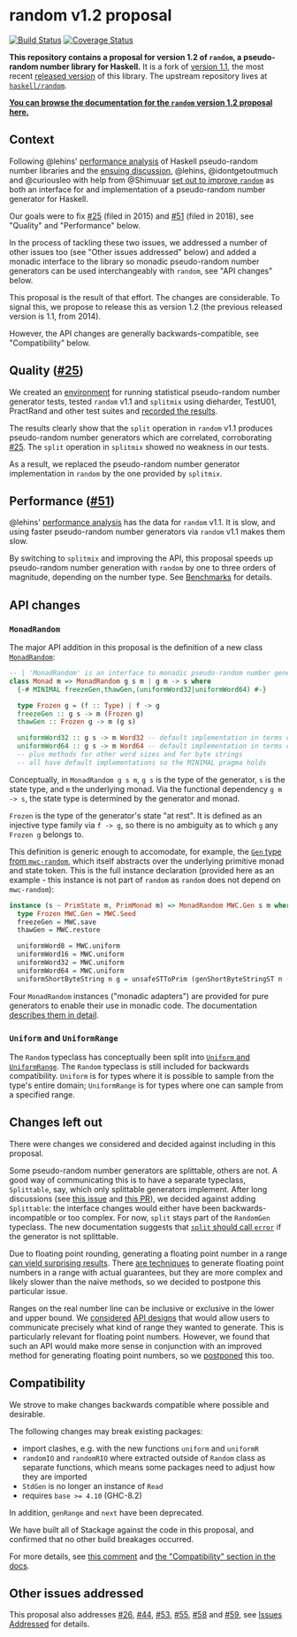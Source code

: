 # random v1.2 proposal

[![Build Status](https://secure.travis-ci.org/idontgetoutmuch/random.svg?v1.2-proposal)](http://travis-ci.org/idontgetoutmuch/random)
[![Coverage Status](https://coveralls.io/repos/github/idontgetoutmuch/random/badge.svg?branch=v1.2-proposal)](https://coveralls.io/github/idontgetoutmuch/random?branch=v1.2-proposal)

**This repository contains a proposal for version 1.2 of `random`, a
pseudo-random number library for Haskell.** It is a fork of [version
1.1][upstream-1.1], the most recent [released version][hackage] of this
library. The upstream repository lives at [`haskell/random`][upstream].

[**You can browse the documentation for the `random` version 1.2 proposal here.**][haddock]

[hackage]: https://hackage.haskell.org/package/random
[haddock]: https://htmlpreview.github.io/?https://raw.githubusercontent.com/idontgetoutmuch/random/haddock-preview/doc/index.html
[upstream-1.1]: https://github.com/haskell/random/tree/v1.1/
[upstream]: https://github.com/haskell/random/

## Context

Following @lehins' [performance analysis][analysis] of Haskell pseudo-random number libraries and the [ensuing discussion][analysis-discussion], @lehins, @idontgetoutmuch and @curiousleo with help from @Shimuuar [set out to improve `random`][announcement] as both an interface for and implementation of a pseudo-random number generator for Haskell.

Our goals were to fix [#25][issue-25] (filed in 2015) and [#51][issue-51] (filed in 2018), see "Quality" and "Performance" below.

In the process of tackling these two issues, we addressed a number of other issues too (see "Other issues addressed" below) and added a monadic interface to the library so monadic pseudo-random number generators can be used interchangeably with `random`, see "API changes" below.

This proposal is the result of that effort. The changes are considerable. To signal this, we propose to release this as version 1.2 (the previous released version is 1.1, from 2014).

However, the API changes are generally backwards-compatible, see "Compatibility" below.

## Quality ([#25][issue-25])

We created an [environment][quality-repo] for running statistical pseudo-random number generator tests, tested `random` v1.1 and `splitmix` using dieharder, TestU01, PractRand and other test suites and [recorded the results][quality-results].

The results clearly show that the `split` operation in `random` v1.1 produces pseudo-random number generators which are correlated, corroborating [#25][issue-25]. The `split` operation in `splitmix` showed no weakness in our tests.

As a result, we replaced the pseudo-random number generator implementation in `random` by the one provided by `splitmix`.

## Performance ([#51][issue-51])

@lehins' [performance analysis][analysis] has the data for `random` v1.1. It is slow, and using faster pseudo-random number generators via `random` v1.1 makes them slow.

By switching to `splitmix` and improving the API, this proposal speeds up pseudo-random number generation with `random` by one to three orders of magnitude, depending on the number type. See [Benchmarks][benchmarks] for details.

## API changes

### `MonadRandom`

The major API addition in this proposal is the definition of a new class [`MonadRandom`][class-monadrandom]:

```haskell
-- | 'MonadRandom' is an interface to monadic pseudo-random number generators.
class Monad m => MonadRandom g s m | g m -> s where
  {-# MINIMAL freezeGen,thawGen,(uniformWord32|uniformWord64) #-}

  type Frozen g = (f :: Type) | f -> g
  freezeGen :: g s -> m (Frozen g)
  thawGen :: Frozen g -> m (g s)

  uniformWord32 :: g s -> m Word32 -- default implementation in terms of uniformWord64
  uniformWord64 :: g s -> m Word64 -- default implementation in terms of uniformWord32
  -- plus methods for other word sizes and for byte strings
  -- all have default implementations so the MINIMAL pragma holds
```

Conceptually, in `MonadRandom g s m`, `g s` is the type of the generator, `s` is the state type, and `m` the underlying monad. Via the functional dependency `g m -> s`, the state type is determined by the generator and monad.

`Frozen` is the type of the generator's state "at rest". It is defined as an injective type family via `f -> g`, so there is no ambiguity as to which `g` any `Frozen g` belongs to.

This definition is generic enough to accomodate, for example, the [`Gen` type from `mwc-random`][mwc-random-gen], which itself abstracts over the underlying primitive monad and state token. This is the full instance declaration (provided here as an example - this instance is not part of `random` as `random` does not depend on `mwc-random`):

```haskell
instance (s ~ PrimState m, PrimMonad m) => MonadRandom MWC.Gen s m where
  type Frozen MWC.Gen = MWC.Seed
  freezeGen = MWC.save
  thawGen = MWC.restore

  uniformWord8 = MWC.uniform
  uniformWord16 = MWC.uniform
  uniformWord32 = MWC.uniform
  uniformWord64 = MWC.uniform
  uniformShortByteString n g = unsafeSTToPrim (genShortByteStringST n (MWC.uniform g))
```

Four `MonadRandom` instances ("monadic adapters") are provided for pure generators to enable their use in monadic code. The documentation [describes them in detail][pure-gen].

### `Uniform` and `UniformRange`

The `Random` typeclass has conceptually been split into [`Uniform` and `UniformRange`][uniform-vs-uniformrange]. The `Random` typeclass is still included for backwards compatibility. `Uniform` is for types where it is possible to sample from the type's entire domain; `UniformRange` is for types where one can sample from a specified range.

## Changes left out

There were changes we considered and decided against including in this proposal.

Some pseudo-random number generators are splittable, others are not. A good way of communicating this is to have a separate typeclass, `Splittable`, say, which only splittable generators implement. After long discussions (see [this issue][split-issue] and [this PR][split-pr]), we decided against adding `Splittable`: the interface changes would either have been backwards-incompatible or too complex. For now, `split` stays part of the `RandomGen` typeclass. The new documentation suggests that [`split` should call `error`][split-docs] if the generator is not splittable.

Due to floating point rounding, generating a floating point number in a range [can yield surprising results][fp-caveats]. There [are techniques][fp-issue] to generate floating point numbers in a range with actual guarantees, but they are more complex and likely slower than the naive methods, so we decided to postpone this particular issue.

Ranges on the real number line can be inclusive or exclusive in the lower and upper bound. We [considered][clusivity-issue] [API designs][clusivity-pr] that would allow users to communicate precisely what kind of range they wanted to generate. This is particularly relevant for floating point numbers. However, we found that such an API would make more sense in conjunction with an improved method for generating floating point numbers, so we [postponed][clusivity-postponed] this too.

## Compatibility

We strove to make changes backwards compatible where possible and desirable.

The following changes may break existing packages:

- import clashes, e.g. with the new functions `uniform` and `uniformR`
- `randomIO` and `randomRIO` where extracted outside of `Random` class as separate functions, which means some packages need to adjust how they are imported
- `StdGen` is no longer an instance of `Read`
- requires `base >= 4.10` (GHC-8.2)

In addition, `genRange` and `next` have been deprecated.

We have built all of Stackage against the code in this proposal, and confirmed that no other build breakages occurred.

For more details, see [this comment][compatibility-comment] and [the "Compatibility" section in the docs][compatibility].

## Other issues addressed

This proposal also addresses [#26][issue-26], [#44][issue-44], [#53][issue-53], [#55][issue-55], [#58][issue-58] and [#59][issue-59], see [Issues Addressed][issues-addressed] for details.

[analysis]: https://alexey.kuleshevi.ch/blog/2019/12/21/random-benchmarks/
[analysis-discussion]: https://www.reddit.com/r/haskell/comments/edr9n4/random_benchmarks/
[announcement]: https://mail.haskell.org/pipermail/libraries/2020-February/030261.html
[benchmarks]: https://github.com/idontgetoutmuch/random/blob/v1.2-proposal/CHANGELOG.md#benchmarks
[class-monadrandom]: https://htmlpreview.github.io/?https://raw.githubusercontent.com/idontgetoutmuch/random/haddock-preview/doc/System-Random-Monad.html#t:MonadRandom
[class-uniform]: https://htmlpreview.github.io/?https://raw.githubusercontent.com/idontgetoutmuch/random/haddock-preview/doc/System-Random-Monad.html#t:Uniform
[class-uniformrange]: https://htmlpreview.github.io/?https://raw.githubusercontent.com/idontgetoutmuch/random/haddock-preview/doc/System-Random-Monad.html#t:UniformRange
[clusivity-issue]: https://github.com/idontgetoutmuch/random/issues/113
[clusivity-postponed]: https://github.com/idontgetoutmuch/random/issues/113#issuecomment-624041080
[clusivity-pr]: https://github.com/idontgetoutmuch/random/pull/104
[compatibility]: https://htmlpreview.github.io/?https://raw.githubusercontent.com/idontgetoutmuch/random/haddock-preview/doc/System-Random.html#g:6
[compatibility-comment]: https://github.com/haskell/random/pull/61#issuecomment-628173793
[fp-issue]: https://github.com/idontgetoutmuch/random/issues/105
[fp-caveats]: https://htmlpreview.github.io/?https://raw.githubusercontent.com/idontgetoutmuch/random/haddock-preview/doc/System-Random-Monad.html#g:14
[issue-25]: https://github.com/haskell/random/issues/25
[issue-26]: https://github.com/haskell/random/issues/26
[issue-44]: https://github.com/haskell/random/issues/44
[issue-51]: https://github.com/haskell/random/issues/51
[issue-53]: https://github.com/haskell/random/issues/53
[issue-55]: https://github.com/haskell/random/issues/55
[issue-58]: https://github.com/haskell/random/issues/58
[issue-59]: https://github.com/haskell/random/issues/59
[issues-addressed]: https://github.com/idontgetoutmuch/random/blob/v1.2-proposal/CHANGELOG.md#issues-addressed
[mwc-random-gen]: https://hackage.haskell.org/package/mwc-random-0.14.0.0/docs/System-Random-MWC.html#t:Gen
[pure-gen]: https://htmlpreview.github.io/?https://raw.githubusercontent.com/idontgetoutmuch/random/haddock-preview/doc/System-Random-Monad.html#g:5
[quality-repo]: https://github.com/tweag/random-quality
[quality-results]: https://github.com/tweag/random-quality/tree/master/results
[random-monad]: https://htmlpreview.github.io/?https://raw.githubusercontent.com/idontgetoutmuch/random/haddock-preview/doc/System-Random-Monad.html
[split-docs]: https://htmlpreview.github.io/?https://raw.githubusercontent.com/idontgetoutmuch/random/haddock-preview/doc/System-Random.html#v:split
[split-issue]: https://github.com/idontgetoutmuch/random/issues/7
[split-pr]: https://github.com/idontgetoutmuch/random/pull/9
[uniform-vs-uniformrange]: https://htmlpreview.github.io/?https://raw.githubusercontent.com/idontgetoutmuch/random/haddock-preview/doc/System-Random-Monad.html#g:10

